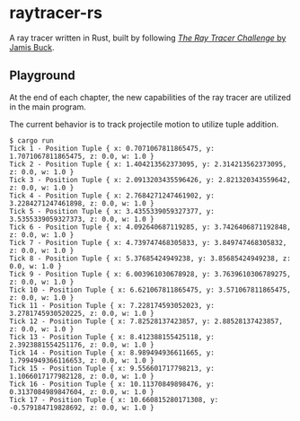 # raytracer-rs

A ray tracer written in Rust, built by following
[*The Ray Tracer Challenge* by Jamis Buck][ray-tracer-challenge].

## Playground

At the end of each chapter, the new capabilities of the ray tracer are utilized
in the main program.

The current behavior is to track projectile motion to utilize tuple addition.

```
$ cargo run
Tick 1 - Position Tuple { x: 0.7071067811865475, y: 1.7071067811865475, z: 0.0, w: 1.0 }
Tick 2 - Position Tuple { x: 1.404213562373095, y: 2.314213562373095, z: 0.0, w: 1.0 }
Tick 3 - Position Tuple { x: 2.0913203435596426, y: 2.821320343559642, z: 0.0, w: 1.0 }
Tick 4 - Position Tuple { x: 2.7684271247461902, y: 3.2284271247461898, z: 0.0, w: 1.0 }
Tick 5 - Position Tuple { x: 3.4355339059327377, y: 3.5355339059327373, z: 0.0, w: 1.0 }
Tick 6 - Position Tuple { x: 4.092640687119285, y: 3.7426406871192848, z: 0.0, w: 1.0 }
Tick 7 - Position Tuple { x: 4.739747468305833, y: 3.849747468305832, z: 0.0, w: 1.0 }
Tick 8 - Position Tuple { x: 5.37685424949238, y: 3.85685424949238, z: 0.0, w: 1.0 }
Tick 9 - Position Tuple { x: 6.003961030678928, y: 3.7639610306789275, z: 0.0, w: 1.0 }
Tick 10 - Position Tuple { x: 6.621067811865475, y: 3.571067811865475, z: 0.0, w: 1.0 }
Tick 11 - Position Tuple { x: 7.228174593052023, y: 3.2781745930520225, z: 0.0, w: 1.0 }
Tick 12 - Position Tuple { x: 7.82528137423857, y: 2.88528137423857, z: 0.0, w: 1.0 }
Tick 13 - Position Tuple { x: 8.412388155425118, y: 2.3923881554251176, z: 0.0, w: 1.0 }
Tick 14 - Position Tuple { x: 8.989494936611665, y: 1.7994949366116653, z: 0.0, w: 1.0 }
Tick 15 - Position Tuple { x: 9.556601717798213, y: 1.1066017177982128, z: 0.0, w: 1.0 }
Tick 16 - Position Tuple { x: 10.11370849898476, y: 0.3137084989847604, z: 0.0, w: 1.0 }
Tick 17 - Position Tuple { x: 10.660815280171308, y: -0.579184719828692, z: 0.0, w: 1.0 }
```

[ray-tracer-challenge]: http://www.raytracerchallenge.com/
